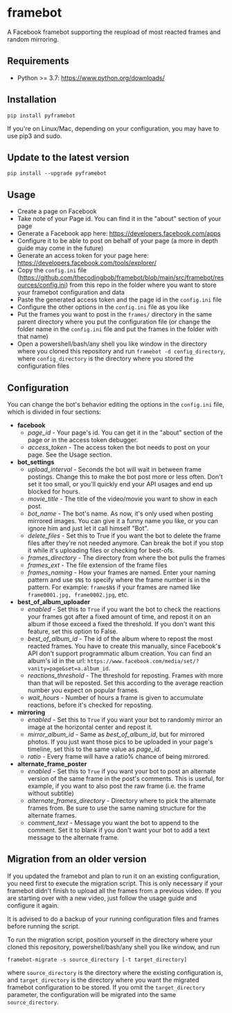 # framebot
A Facebook framebot supporting the reupload of most reacted frames and random mirroring.

## Requirements
- Python >= 3.7: https://www.python.org/downloads/

## Installation
```
pip install pyframebot
```
If you're on Linux/Mac, depending on your configuration, you may have to use pip3 and sudo. 
## Update to the latest version
```
pip install --upgrade pyframebot
```
## Usage
- Create a page on Facebook
- Take note of your Page id. You can find it in the "about" section of your page
- Generate a Facebook app here: https://developers.facebook.com/apps
- Configure it to be able to post on behalf of your page (a more in depth guide may come in the future)
- Generate an access token for your page here: https://developers.facebook.com/tools/explorer/
- Copy the `config.ini` file (https://github.com/thecodingbob/framebot/blob/main/src/framebot/resources/config.ini) from this repo in the folder where you want to store your framebot configuration and data
- Paste the generated access token and the page id in the `config.ini` file 
- Configure the other options in the `config.ini` file as you like
- Put the frames you want to post in the `frames/` directory in the same parent directory where you put the configuration file (or change the folder name in the `config.ini` file and put the frames in the folder with that name)
- Open a powershell/bash/any shell you like window in the directory where you cloned this repository and run `framebot -d config_directory`, where `config_directory` is the directory where you stored the configuration files
## Configuration
You can change the bot's behavior editing the options in the `config.ini` file, which is divided in four sections:
- **facebook**
  - *page_id* - Your page's id. You can get it in the "about" section of the page or in the access token debugger.
  - *access_token* - The access token the bot needs to post on your page. See the Usage section.
- **bot_settings** 
  - *upload_interval* - Seconds the bot will wait in between frame postings. Change this to make the bot post more or less often. Don't set it too small, or you'll quickly end your API usages and end up blocked for hours.
  - *movie_title* - The title of the video/movie you want to show in each post.
  - *bot_name* - The bot's name. As now, it's only used when posting mirrored images. You can give it a funny name you like, or you can ignore him and just let it call himself "Bot".
  - *delete_files* - Set this to True if you want the bot to delete the frame files after they're not needed anymore. Can break the bot if you stop it while it's uploading files or checking for best-ofs.
  - *frames_directory* - The directory from where the bot pulls the frames
  - *frames_ext* - The file extension of the frame files
  - *frames_naming* - How your frames are named. Enter your naming pattern and use `$N$` to specify where the frame number is in the pattern. For example: `frame$N$` if your frames are named like `frame0001.jpg, frame0002.jpg`, etc.
- **best_of_album_uploader**
  - *enabled* - Set this to `True` if you want the bot to check the reactions your frames got after a fixed amount of time, and repost it on an album if those exceed a fixed the threshold. If you don't want this feature, set this option to False.
  - *best_of_album_id* - The id of the album where to repost the most reacted frames. You have to create this manually, since Facebook's API don't support programmatic album creation. You can find an album's id in the url: `https://www.facebook.com/media/set/?vanity=page&set=a.album_id`.
  - *reactions_threshold* - The threshold for reposting. Frames with more than that will be reposted. Set this according to the average reaction number you expect on popular frames.
  - *wait_hours* - Number of hours a frame is given to accumulate reactions, before it's checked for reposting.
- **mirroring**
  - *enabled* - Set this to `True` if you want your bot to randomly mirror an image at the horizontal center and repost it.
  - *mirror_album_id* - Same as *best_of_album_id*, but for mirrored photos. If you just want those pics to be uploaded in your page's timeline, set this to the same value as *page_id*.
  - *ratio* - Every frame will have a ratio% chance of being mirrored.
- **alternate_frame_poster**
  - *enabled* - Set this to `True` if you want your bot to post an alternate version of the same frame in the post's comments. This is useful, for example, if you want to also post the raw frame (i.e. the frame without subtitle)
  - *alternate_frames_directory* - Directory where to pick the alternate frames from. Be sure to use the same naming structure for the alternate frames.
  - *comment_text* - Message you want the bot to append to the comment. Set it to blank if you don't want your bot to add a text message to the alternate frame.
## Migration from an older version
If you updated the framebot and plan to run it on an existing configuration, you need first to execute the migration 
script. This is only necessary if your framebot didn't finish to upload all the frames from a previous video. If you 
are starting over with a new video, just follow the usage guide and configure it again.

It is advised to do a backup of your running configuration files and frames before running the script.

To run the migration script, position yourself in the directory where your cloned this repository, powershell/bash/any
shell you like window, and run 
```
framebot-migrate -s source_directory [-t target_directory]
```

where `source_directory` is the directory where the existing configuration is, and `target_directory` is the directory
where you want the migrated framebot configuration to be stored. If you omit the `target_directory` parameter, the 
configuration will be migrated into the same `source_directory`.

